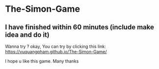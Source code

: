 # The-Simon-Game

## I have finished within 60 minutes (include make idea and do it)

Wanna try ? okay, You can try by clicking this link: https://vuquangpham.github.io/The-Simon-Game/

I hope u like this game. Many thanks 
